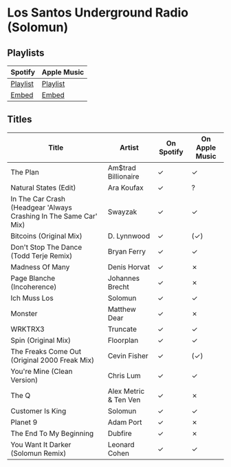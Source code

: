 # Los Santos Underground Radio (Solomun)

## Playlists

| Spotify                                                                 | Apple Music                                                              |
| ----------------------------------------------------------------------- | ------------------------------------------------------------------------ |
| [Playlist](https://open.spotify.com/playlist/6YZJnIXDOHyY0eu6PEFLUQ)    | [Playlist](https://itunes.apple.com/de/playlist/pl.u-gZYmCMEbzdR)        |
| [Embed](https://open.spotify.com/embed/playlist/6YZJnIXDOHyY0eu6PEFLUQ) | [Embed](https://tools.applemusic.com/embed/v1/playlist/pl.u-gZYmCMEbzdR) |

## Titles

| Title                                                             | Artist                | On Spotify | On Apple Music |
| ----------------------------------------------------------------- | --------------------- | ---------- | -------------- |
| The Plan                                                          | Am$trad Billionaire   | ✓          | ✓              |
| Natural States (Edit)                                             | Ara Koufax            | ✓          | ?              |
| In The Car Crash (Headgear 'Always Crashing In The Same Car' Mix) | Swayzak               | ✓          | ✓              |
| Bitcoins (Original Mix)                                           | D. Lynnwood           | ✓          | (✓)            |
| Don't Stop The Dance (Todd Terje Remix)                           | Bryan Ferry           | ✓          | ✓              |
| Madness Of Many                                                   | Denis Horvat          | ✓          | ✗              |
| Page Blanche (Incoherence)                                        | Johannes Brecht       | ✓          | ✗              |
| Ich Muss Los                                                      | Solomun               | ✓          | ✓              |
| Monster                                                           | Matthew Dear          | ✓          | ✗              |
| WRKTRX3                                                           | Truncate              | ✓          | ✓              |
| Spin (Original Mix)                                               | Floorplan             | ✓          | ✓              |
| The Freaks Come Out (Original 2000 Freak Mix)                     | Cevin Fisher          | ✓          | (✓)            |
| You're Mine (Clean Version)                                       | Chris Lum             | ✓          | ✓              |
| The Q                                                             | Alex Metric & Ten Ven | ✓          | ✗              |
| Customer Is King                                                  | Solomun               | ✓          | ✓              |
| Planet 9                                                          | Adam Port             | ✓          | ✗              |
| The End To My Beginning                                           | Dubfire               | ✓          | ✗              |
| You Want It Darker (Solomun Remix)                                | Leonard Cohen         | ✓          | ✓              |
